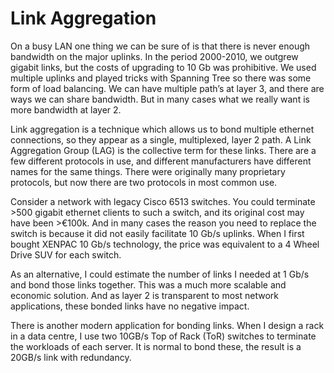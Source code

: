 # Link Aggregation

On a busy LAN one thing we can be sure of is that there is never enough bandwidth on the major uplinks. In the period 2000-2010, we outgrew gigabit links, but the costs of upgrading to 10 Gb was prohibitive. We used multiple uplinks and played tricks with Spanning Tree so there was some form of load balancing. We can have multiple path’s at layer 3, and there are ways we can share bandwidth. But in many cases what we really want is more bandwidth at layer 2.

Link aggregation is a technique which allows us to bond multiple ethernet connections, so they appear as a single, multiplexed, layer 2 path. A Link Aggregation Group (LAG) is the collective term for these links. There are a few different protocols in use, and different manufacturers have different names for the same things. There were originally many proprietary protocols, but now there are two protocols in most common use.

Consider a network with legacy Cisco 6513 switches. You could terminate >500 gigabit ethernet clients to such a switch, and its original cost may have been >€100k. And in many cases the reason you need to replace the switch is because it did not easily facilitate 10 Gb/s uplinks. When I first bought XENPAC 10 Gb/s technology, the price was equivalent to a 4 Wheel Drive SUV for each switch.

As an alternative, I could estimate the number of links I needed at 1 Gb/s and bond those links together. This was a much more scalable and economic solution. And as layer 2 is transparent to most network applications, these bonded links have no negative impact.

There is another modern application for bonding links. When I design a rack in a data centre, I use two 10GB/s Top of Rack (ToR) switches to terminate the workloads of each server. It is normal to bond these, the result is a 20GB/s link with redundancy.&#x20;
